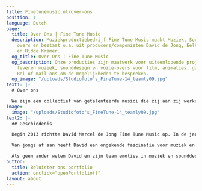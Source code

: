 ```yaml
---
title: Finetunemusic.nl/over-ons
position: 1
language: Dutch
page:
  title: Over Ons | Fine Tune Music
  description: Muziekproductiebedrijf Fine Tune Music maakt Muziek, Sounds en Voice
    overs en bestaat o.a. uit producers/componisten David de Jong, Eelke Zuidhoek
    en Hidde Kramer.
  og_title: Over Ons | Fine Tune Music
  og_description: Onze producties zijn maatwerk voor uiteenlopende projecten. Wij
    leveren muziek, sounddesign en voice-overs voor film, animaties, games en reclames.
    Bel of mail ons om de mogelijkheden te bespreken.
  og_image: "/uploads/Studiofoto's_FineTune-14_teamly09.jpg"
text1: |-
  # Over ons

  We zijn een collectief van getalenteerde musici die zij aan zij werken. Ons team bestaat uit David Marcel de Jong, Hidde Kramer en Eelke Zuidhoek en Tristan Meinsma. Wij zijn vakgekken en zetten ons graag in om iets unieks te creëren, met onze kennis en naar jouw wensen.
image:
  image: "/uploads/Studiofoto's_FineTune-14_teamly09.jpg"
text2: |-
  ## Geschiedenis

  Begin 2013 richtte David Marcel de Jong Fine Tune Music op. In de jaren ervoor, tijdens zijn studie aan het Prins Claus Conservatorium, bedacht hij het concept voor Fine Tune Music. Maatwerk, ambacht en vakmanschap moeten staan centraal in alle producties die gerealiseerd zouden worden vond hij. David's <a href="https://www.linkedin.com/in/finetunemusic/" target="_blank">LinkedIn</a>

  Van jongs af aan heeft David een ongekende fascinatie voor muziek en geluid. Nieuwsgierigheid is een van zijn grootste drijfveren in het creëren van bijzondere composities, waarbij zijn achtergrond als klassiek pianist van grote waarde is. Oor voor detail hoor je terug in zijn muziek; onder andere in de bedrevenheid waarmee hij rijke, gedetailleerde mixes maakt voor diverse muziekstijlen.

  Als geen ander weten David en zijn team emoties in muziek en sounddesign uit te drukken. Dit zet hij doeltreffend in als communicatiemiddel bij het verklanken van een identiteit en bij het meevoeren van de luisteraar.
button:
  title: Beluister ons portfolio
  action: onclick="openPortfolio()"
layout: about
---
```


